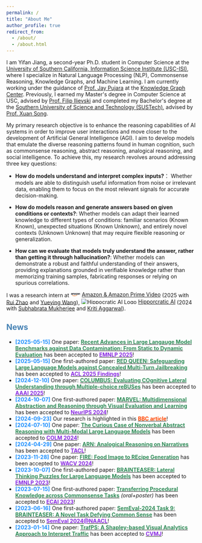 ```yaml
---
permalink: /
title: "About Me"
author_profile: true
redirect_from: 
  - /about/
  - /about.html
---
```

I am Yifan Jiang, a second-year Ph.D. student in Computer Science at the [University of Southern California, Information Science Institute (USC-ISI)](https://www.isi.edu/), where I specialize in Natural Language Processing (NLP), Commonsense Reasoning, Knowledge Graphs, and Machine Learning. I am currently working under the guidance of [Prof. Jay Pujara](https://www.jaypujara.org/index.html) at the [Knowledge Graph Center](https://www.isi.edu/centers-ckg/). Previously, I earned my Master's degree in Computer Science at USC, advised by [Prof. Filip Ilievski](https://www.ilievski.info/) and completed my Bachelor's degree at the [Southern University of Science and Technology (SUSTech)](https://www.sustech.edu.cn/en/), advised by [Prof. Xuan Song](https://sai.jlu.edu.cn/info/1094/4545.htm).

My primary research objective is to enhance the reasoning capabilities of AI systems in order to improve user interactions and move closer to the development of Artificial General Intelligence (AGI). I aim to develop models that emulate the diverse reasoning patterns found in human cognition, such as commonsense reasoning, abstract reasoning, analogical reasoning, and social intelligence. To achieve this, my research revolves around addressing three key questions:

- **How do models understand and interpret complex inputs?**： Whether models are able to distinguish useful information from noise or irrelevant data, enabling them to focus on the most relevant signals for accurate decision-making.

- **How do models reason and generate answers based on given conditions or contexts?**: Whether models can adapt their learned knowledge to different types of conditions: familiar scenarios (Known Known), unexpected situations (Known Unknown), and entirely novel contexts (Unknown Unknown) that may require flexible reasoning or generalization.

- **How can we evaluate that models truly understand the answer, rather than getting it through hallucination?**: Whether models can demonstrate a robust and faithful understanding of their answers, providing explanations grounded in verifiable knowledge rather than memorizing training samples, fabricating responses or relying on spurious correlations.

I was a research intern at <a href="https://www.amazon.com/gp/video/storefront" style="display: inline-flex; align-items: center;"><img src="../assets/amazon_logo.png" alt="Amazon Logo" style="height: 1em; margin-right: 0.3em;">Amazon & Amazon Prime Video</a> (2025 with [Rui Zhao](https://www.linkedin.com/in/rui-zhao-7855ab26/) and [Yueying Wang](https://www.linkedin.com/in/yueying-wang-stat/)), <a href="https://www.hippocraticai.com/" style="display: inline-flex; align-items: center;"><img src="../assets/main-hippocratic-logo-full-color.png" alt="Hippocratic AI Logo" style="height: 1em; margin-right: 0.3em;">Hipporcratic AI</a> (2024 with [Subhabrata Mukherjee](https://subhomukherjee.com/) and [Kriti Aggarwal](https://www.linkedin.com/in/kriti-agg/)).



## <span style="color: #4682B4;">News</span>
- **<span style="color: #1E90FF;">[2025-05-15]</span>** One paper: [<span style="color: #2E8B57;">**Recent Advances in Large Langauge Model Benchmarks against Data Contamination: From Static to Dynamic Evaluation**</span>](https://arxiv.org/abs/2502.17521) has been accepted to [<span style="color: #8A2BE2;">**EMNLP 2025**</span>](https://2025.emnlp.org/)!
- **<span style="color: #1E90FF;">[2025-05-15]</span>** One first-authored paper: [<span style="color: #2E8B57;">**RED QUEEN: Safeguarding Large Language Models against Concealed Multi-Turn Jailbreaking**</span>](https://arxiv.org/abs/2409.17458) has been accepted to [<span style="color: #8A2BE2;">**ACL 2025 Findings**</span>](https://2025.aclweb.org/)!
- **<span style="color: #1E90FF;">[2024-12-10]</span>** One paper: [<span style="color: #2E8B57;">**COLUMBUS: Evaluating COgnitive Lateral Understanding through Multiple-choice reBUSes**</span>](https://ojs.aaai.org/index.php/AAAI/article/view/32464) has been accepted to [<span style="color: #8A2BE2;">**AAAI 2025**</span>](https://aaai.org/conference/aaai/aaai-25/)!
- **<span style="color: #1E90FF;">[2024-10-07]</span>** One first-authored paper: [<span style="color: #2E8B57;">**MARVEL: Multidimensional Abstraction and Reasoning through Visual Evaluation and Learning**</span>](https://proceedings.neurips.cc/paper_files/paper/2024/hash/529d8b3a23991e83db07f21727256374-Abstract-Datasets_and_Benchmarks_Track.html) has been accepted to [<span style="color: #8A2BE2;">**NeurIPS 2024**</span>](https://neurips.cc/)!
- **<span style="color: #1E90FF;">[2024-09-23]</span>** Our research is highlighted in this [<span style="color: #FF4500;">**BBC article**</span>](https://www.bbc.com/future/article/20240912-what-riddles-teach-us-about-the-human-mind)!
- **<span style="color: #1E90FF;">[2024-07-10]</span>** One paper: [<span style="color: #2E8B57;">**The Curious Case of Nonverbal Abstract Reasoning with Multi-Modal Large Language Models**</span>](https://arxiv.org/abs/2401.12117) has been accepted to [<span style="color: #8A2BE2;">**COLM 2024**</span>](https://colmweb.org/)!
- **<span style="color: #1E90FF;">[2024-04-29]</span>** One paper: [<span style="color: #2E8B57;">**ARN: Analogical Reasoning on Narratives**</span>](https://direct.mit.edu/tacl/article/doi/10.1162/tacl_a_00688/124260/ARN-Analogical-Reasoning-on-Narratives) has been accepted to [<span style="color: #8A2BE2;">**TACL**</span>](https://transacl.org/index.php/tacl)!
- **<span style="color: #1E90FF;">[2023-11-28]</span>** One paper: [<span style="color: #2E8B57;">**FIRE: Food Image to REcipe Generation**</span>](https://openaccess.thecvf.com/content/WACV2024/html/Chhikara_FIRE_Food_Image_to_REcipe_Generation_WACV_2024_paper.html) has been accepted to [<span style="color: #8A2BE2;">**WACV 2024**</span>](https://wacv2024.thecvf.com/)!
- **<span style="color: #1E90FF;">[2023-10-07]</span>** One first-authored paper: [<span style="color: #2E8B57;">**BRAINTEASER: Lateral Thinking Puzzles for Large Language Models**</span>](https://arxiv.org/abs/2310.05057) has been accepted to [<span style="color: #8A2BE2;">**EMNLP 2023**</span>](https://2023.emnlp.org/)!
- **<span style="color: #1E90FF;">[2023-07-15]</span>** One first-authored paper: [<span style="color: #2E8B57;">**Transferring Procedural Knowledge across Commonsense Tasks**</span>](https://arxiv.org/abs/2304.13867) _(oral+poster)_ has been accepted to [<span style="color: #8A2BE2;">**ECAI 2023**</span>](https://ecai2023.eu/ECAI2023)!
- **<span style="color: #1E90FF;">[2023-06-16]</span>** One first-authored paper: [<span style="color: #2E8B57;">**SemEval-2024 Task 9: BRAINTEASER: A Novel Task Defying Common Sense**</span>](https://arxiv.org/abs/2404.16068) has been accepted to [<span style="color: #8A2BE2;">**SemEval 2024@NAACL**</span>](https://semeval.github.io/SemEval2024/cft)!
- **<span style="color: #1E90FF;">[2023-01-14]</span>** One paper: [<span style="color: #2E8B57;">**TrafPS: A Shapley-based Visual Analytics Approach to Interpret Traffic**</span>](https://arxiv.org/abs/2404.16068) has been accepted to [<span style="color: #8A2BE2;">**CVMJ**</span>](https://www.editorialmanager.com/cvmj/default.aspx)!


<!--
- **[2024-10-07]** One first-authored [paper](https://arxiv.org/abs/2404.13591) has been accepted to [NeurIPS 2024](https://neurips.cc/)!
- **[2024-07-10]** One [paper](https://arxiv.org/abs/2401.12117) has been accepted to [COLM 2024](https://colmweb.org/)!
- **[2024-04-29]** One [paper](https://direct.mit.edu/tacl/article/doi/10.1162/tacl_a_00688/124260/ARN-Analogical-Reasoning-on-Narratives) has been accepted to [TACL](https://transacl.org/index.php/tacl)!
- **[2023-11-28]** One [paper](https://openaccess.thecvf.com/content/WACV2024/html/Chhikara_FIRE_Food_Image_to_REcipe_Generation_WACV_2024_paper.html) has been accepted to [WACV 2024](https://wacv2024.thecvf.com/)!
- **[2023-10-07]** One first-authored [paper](https://arxiv.org/abs/2310.05057) has been accepted to [EMNLP 2023](https://2023.emnlp.org/)!
- **[2023-07-15]** One first-authored [paper](https://arxiv.org/abs/2304.13867) (_oral+poster_) have been accepted to [ECAI 2023](https://ecai2023.eu/ECAI2023)!
- **[2023-06-16]** One first-authored [paper](https://arxiv.org/abs/2404.16068) have been accepted to [SemEval 2024@NAACL](https://semeval.github.io/SemEval2024/cft)!
- **[2023-01-14]** One [paper](https://arxiv.org/abs/2404.16068) have been accepted to [CVMJ](https://www.editorialmanager.com/cvmj/default.aspx)!
-->








